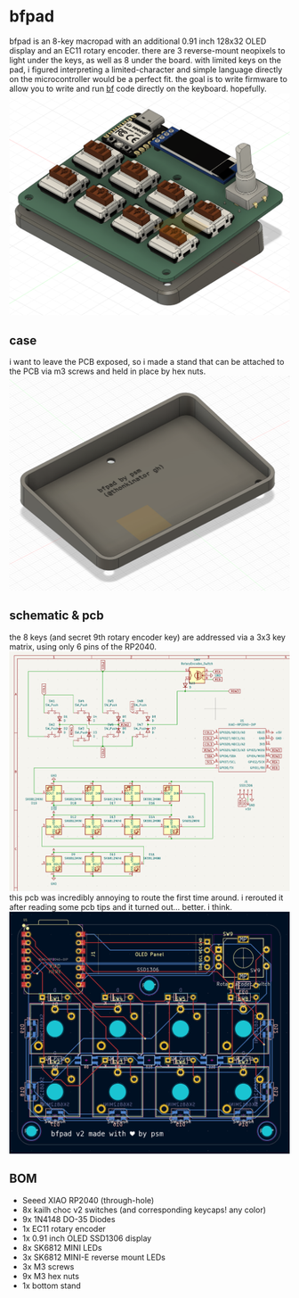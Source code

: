 # bfpad

bfpad is an 8-key macropad with an additional 0.91 inch 128x32 OLED display and an EC11 rotary encoder. there are 3 reverse-mount neopixels to light under the keys, as well as 8 under the board. with limited keys on the pad, i figured interpreting a limited-character and simple language directly on the microcontroller would be a perfect fit. the goal is to write firmware to allow you to write and run [bf](https://en.wikipedia.org/wiki/Brainfuck) code directly on the keyboard. hopefully.
![bfpad](assets/bfpad.png)

## case

i want to leave the PCB exposed, so i made a stand that can be attached to the PCB via m3 screws and held in place by hex nuts.
![case](assets/case.png)

## schematic & pcb

the 8 keys (and secret 9th rotary encoder key) are addressed via a 3x3 key matrix, using only 6 pins of the RP2040.
![schematic](assets/schematic.png)
this pcb was incredibly annoying to route the first time around. i rerouted it after reading some pcb tips and it turned out... better. i think.
![pcb](assets/pcb.png)

## BOM

-   Seeed XIAO RP2040 (through-hole)
-   8x kailh choc v2 switches (and corresponding keycaps! any color)
-   9x 1N4148 DO-35 Diodes
-   1x EC11 rotary encoder
-   1x 0.91 inch OLED SSD1306 display
-   8x SK6812 MINI LEDs
-   3x SK6812 MINI-E reverse mount LEDs
-   3x M3 screws
-   9x M3 hex nuts
-   1x bottom stand

